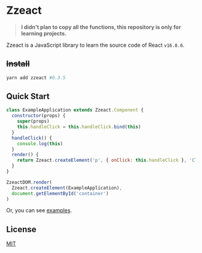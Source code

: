 # Zzeact

> **I didn't plan to copy all the functions, this repository is only for learning projects.**

Zzeact is a JavaScript library to learn the source code of React `v16.8.6`.

## ~~Install~~

```bash
yarn add zzeact #0.3.5
```

## Quick Start

```javascript
class ExampleApplication extends Zzeact.Component {
  constructor(props) {
    super(props)
    this.handleClick = this.handleClick.bind(this)
  }
  handleClick() {
    console.log(this)
  }
  render() {
    return Zzeact.createElement('p', { onClick: this.handleClick }, 'Click me.')
  }
}

ZzeactDOM.render(
  Zzeact.createElement(ExampleApplication),
  document.getElementById('container')
)
```

Or, you can see [examples](https://github.com/zongzi531/zzeact/tree/master/examples).

## License

[MIT](https://github.com/zongzi531/zzeact/blob/master/LICENSE)
